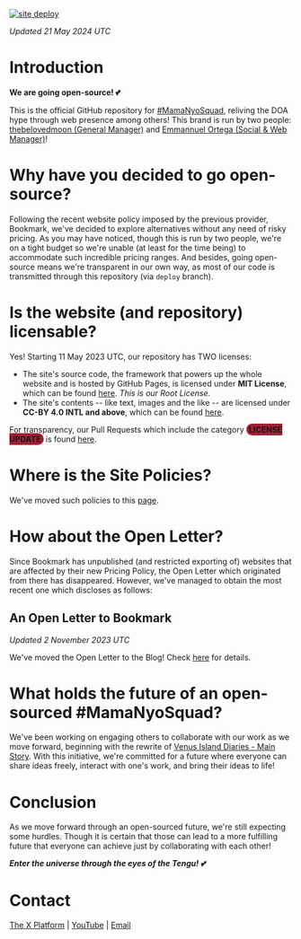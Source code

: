 [![site deploy](https://github.com/MamaNyoSquad/mamanyosquad.github.io/actions/workflows/deploy.yml/badge.svg?branch=deploy)](https://github.com/MamaNyoSquad/mamanyosquad.github.io/actions/workflows/deploy.yml)

_Updated 21 May 2024 UTC_

# Introduction

**We are going open-source! :two_hearts:**

This is the official GitHub repository for [#MamaNyoSquad](https://github.com/MamaNyoSquad), reliving the DOA hype through web presence among others! This brand is run by two people: [thebelovedmoon (General Manager)](https://github.com/thebelovedmoon) and [Emmannuel Ortega (Social & Web Manager)](https://github.com/Ortega082)!

# Why have you decided to go open-source?

Following the recent website policy imposed by the previous provider, Bookmark, we've decided to explore alternatives without any need of risky pricing. As you may have noticed, though this is run by two people, we're on a tight budget so we're unable (at least for the time being) to accommodate such incredible pricing ranges. And besides, going open-source means we're transparent in our own way, as most of our code is transmitted through this repository (via `deploy` branch).

# Is the website (and repository) licensable?

Yes! Starting 11 May 2023 UTC, our repository has TWO licenses:

- The site's source code, the framework that powers up the whole website and is hosted by GitHub Pages, is licensed under **MIT License**, which can be found [here](LICENSE). _This is our Root License._
- The site's contents -- like text, images and the like -- are licensed under **CC-BY 4.0 INTL and above**, which can be found [here](LICENSE-CONTENT).

For transparency, our Pull Requests which include the category <span style="background-color: #a31f34; padding: 1.9px 4.75px; border-radius: 950px; color: #fff'">**LICENSE UPDATE**</span> is found [here](https://github.com/MamaNyoSquad/mamanyosquad.github.io/pulls?q=is:pr+label:%22LICENSE+UPDATE%22).

# Where is the Site Policies?

We've moved such policies to this [page](https://mamanyosquad.github.io/policies).

# How about the Open Letter?

Since Bookmark has unpublished (and restricted exporting of) websites that are affected by their new Pricing Policy, the Open Letter which originated from there has disappeared. However, we've managed to obtain the most recent one which discloses as follows:

## An Open Letter to Bookmark

_Updated 2 November 2023 UTC_

We've moved the Open Letter to the Blog! Check [here](https://mamanyosquad.github.io/blog/20220413) for details.

# What holds the future of an open-sourced #MamaNyoSquad?

We've been working on engaging others to collaborate with our work as we move forward, beginning with the rewrite of [Venus Island Diaries - Main Story](https://bit.ly/VIDiariesStory). With this initiative, we're committed for a future where everyone can share ideas freely, interact with one's work, and bring their ideas to life!

# Conclusion

As we move forward through an open-sourced future, we're still expecting some hurdles. Though it is certain that those can lead to a more fulfilling future that everyone can achieve just by collaborating with each other!

***Enter the universe through the eyes of the Tengu! 💕***

# Contact

[The X Platform](https://x.com/MamaNyoSquad) | [YouTube](https://youtube.com/@MamaNyoSquad) | [Email](mailto:mamanyosquad@outlook.com)
